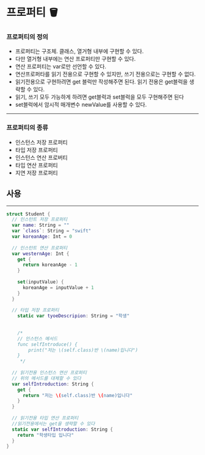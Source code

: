 # 프로퍼티 🪣



### 프로퍼티의 정의

- 프로퍼티는 구조체. 클래스, 열거형 내부에 구현할 수 있다.
- 다만 열거형 내부에는 연산 프로퍼티만 구현할 수 있다.
- 연산 프로퍼티는 var로만 선언할 수 있다.
- 연산프로퍼타를 읽기 전용으로 구현할 수 있지만, 쓰기 전용으로는 구현할 수 없다.
- 읽기전용으로 구현하려면 get 블럭만 작성해주면 된다. 읽기 전용은 get블럭을 생략할 수 있다. 
- 읽기, 쓰기 모두 가능하게 하려면 get블럭과 set블럭을 모두 구현해주면 된다
- set블럭에서 암시적 매개변수 newValue를 사용할 수 있다.

---

### 프로퍼티의 종류

- 인스턴스 저장 프로퍼티
- 타입 저장 프로퍼티
- 인스턴스 연산 프로버티
- 타입 연산 프로퍼티
- 지연 저장 프로퍼티



## 사용

---

``` swift
struct Student {
  // 인스턴트 저장 프로퍼티
  var name: String = ""
  var `class`: String = "swift"
  var koreanAge: Int = 0
  
  // 인스턴트 연산 프로퍼티
  var westernAge: Int {
    get {
      return koreanAge - 1
    }
    
    set(inputValue) {
      koreanAge = inputValue + 1
    }
  }
  
  // 타입 저장 프로퍼티
 	static var tyoeDescripion: String = "학생"
   
  
    /*
    // 인스턴스 메서드
    func selfIntroduce() {
        print("저는 \(self.class)반 \(name)입니다")
    }
     */
  
  // 읽기전용 인스턴스 연산 프로퍼티
  // 위의 메서드를 대체할 수 있다
  var selfIntroduction: String {
    get {
      return "저는 \(self.class)반 \(name)입니다"
    }
  }
  
  // 읽기전용 타입 연산 프로퍼티
  //읽기전용에서는 get을 생략할 수 있다
  static var selfIntroduction: String {
    return "학생타입 입니다"
  }
}
```